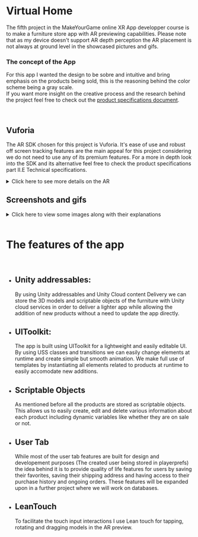 # Virtual Home
The fifth project in the MakeYourGame online XR App developper course is to make a furniture store app with AR previewing capabilities.
Please note that as my device doesn't support AR depth perception the AR placement is not always at ground level in the showcased pictures and gifs.


### The concept of the App
For this app I wanted the design to be sobre and intuitive and bring emphasis on the products being sold, this is the reasoning behind the color scheme being a gray scale.
<br>
If you want more insight on the creative process and the research behind the project feel free to check out the [product specifications document](/GitAssets/ProductSpec.pdf).

<br>

## Vuforia
The AR SDK chosen for this project is Vuforia. It's ease of use and robust off screen tracking features are the main appeal for this project considering we do not need to use any of its premium features. For a more in depth look into the SDK and its alternative feel free to check the product specifications part II.E Technical specifications.
<details>
<summary>Click here to see more details on the AR</summary>
  
> Placing an object, changing its color and removing it
![Clicking on a button to preview a transparent version of the object, placing it and then removing it with the trash icon in the information panel](/GitAssets/ARTable.gif)
![Clicking on a button to preview a transparent version of the object, placing it and then removing it with the trash icon in the information panel](/GitAssets/ARCouch.gif)

> Snippet of code that replaces the default Vuforia behaviors
```c#
public void PlaceGround(HitTestResult hit)
    {
        if (anchorStage.name != "Base Plane")
        {
            anchorStage = VuforiaBehaviour.Instance.ObserverFactory.CreateAnchorBehaviour("Base Plane", hit);
        }

        if (isPlacing)
        {
            PlaceNewObject(hit, objectToPlace);
        }
    }
```

> By using both interactive and automatic hit tests we can provide a dynamic preview and a user driven placement
![The plane finder object in inspector](/GitAssets/PlaneFinder.PNG)

</details>

## Screenshots and gifs
<details>
<summary>Click here to view some images along with their explanations</summary>

> Adding to favorites and changing colors
> 
![Adding a product to favorites from the product page and changing its color](/GitAssets/ProductPage.gif)

> Searching for products by category or name
>     
![Clicking on a category to view the related products and searching products by name](/GitAssets/Search.gif)

> Dynamic password security checker
>     
![Conditions to meet password security turning from red to green as we achieve them](/GitAssets/Password.gif)

</details>

<br>

# The features of the app

<br>
 
- Unity addressables:
    -
    By using Unity addressables and Unity Cloud content Delivery we can store the 3D models and scriptable objects of the furniture with Unity cloud services in order to deliver a lighter app while allowing the addition of new products without a need to update the app directly.

- UIToolkit:
    -
    The app is built using UIToolkit for a lightweight and easily editable UI. By using USS classes and transitions we can easily change elements at runtime and create simple but smooth animation. We make full use of templates by instantiating all elements related to products at runtime to easily accomodate new additions.
  
- Scriptable Objects
    -
    As mentioned before all the products are stored as scriptable objects. This allows us to easily create, edit and delete various information about each product including dynamic variables like whether they are on sale or not.
  
- User Tab
    -
    While most of the user tab features are built for design and developement purposes (The created user being stored in playerprefs) the idea behind it is to provide quality of life features for users by saving their favorites, saving their shipping address and having access to their purchase history and ongoing orders. These features will be expanded upon in a further project where we will work on databases.

- LeanTouch
    -
    To facilitate the touch input interactions I use Lean touch for tapping, rotating and dragging models in the AR preview.

